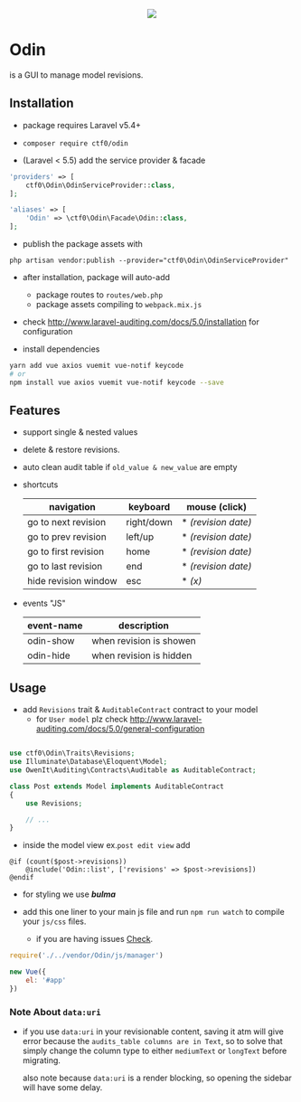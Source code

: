 <p align="center">
    <img src="https://user-images.githubusercontent.com/7388088/32410265-fe5f8d72-c1c4-11e7-97d7-c7693d44f961.png">
</p>

# Odin

is a GUI to manage model revisions.

## Installation

- package requires Laravel v5.4+

- `composer require ctf0/odin`

- (Laravel < 5.5) add the service provider & facade

```php
'providers' => [
    ctf0\Odin\OdinServiceProvider::class,
];

'aliases' => [
    'Odin' => \ctf0\Odin\Facade\Odin::class,
];
```

- publish the package assets with

`php artisan vendor:publish --provider="ctf0\Odin\OdinServiceProvider"`

- after installation, package will auto-add
    + package routes to `routes/web.php`
    + package assets compiling to `webpack.mix.js`

- check http://www.laravel-auditing.com/docs/5.0/installation for configuration

- install dependencies

```bash
yarn add vue axios vuemit vue-notif keycode
# or
npm install vue axios vuemit vue-notif keycode --save
```

## Features

- support single & nested values
- delete & restore revisions.
- auto clean audit table if `old_value & new_value` are empty
- shortcuts

    |      navigation      |  keyboard  |    mouse (click)    |
    |----------------------|------------|---------------------|
    | go to next revision  | right/down | * *(revision date)* |
    | go to prev revision  | left/up    | * *(revision date)* |
    | go to first revision | home       | * *(revision date)* |
    | go to last revision  | end        | * *(revision date)* |
    | hide revision window | esc        | * *(x)*             |

- events "JS"

    | event-name |       description       |
    |------------|-------------------------|
    | odin-show   | when revision is showen |
    | odin-hide   | when revision is hidden |

## Usage

- add `Revisions` trait & `AuditableContract` contract to your model
    + for `User model` plz check http://www.laravel-auditing.com/docs/5.0/general-configuration

```php

use ctf0\Odin\Traits\Revisions;
use Illuminate\Database\Eloquent\Model;
use OwenIt\Auditing\Contracts\Auditable as AuditableContract;

class Post extends Model implements AuditableContract
{
    use Revisions;

    // ...
}
```

- inside the model view ex.`post edit view` add

```blade
@if (count($post->revisions))
    @include('Odin::list', ['revisions' => $post->revisions])
@endif
```

- for styling we use ***bulma***

- add this one liner to your main js file and run `npm run watch` to compile your `js/css` files.
    + if you are having issues [Check](https://ctf0.wordpress.com/2017/09/12/laravel-mix-es6/).

```js
require('./../vendor/Odin/js/manager')

new Vue({
    el: '#app'
})
```

### Note About `data:uri`

- if you use `data:uri` in your revisionable content, saving it atm will give error because the `audits_table columns are in Text`, so to solve that simply change the column type to either `mediumText` or `longText` before migrating.

    also note because `data:uri` is a render blocking, so opening the sidebar will have some delay.

